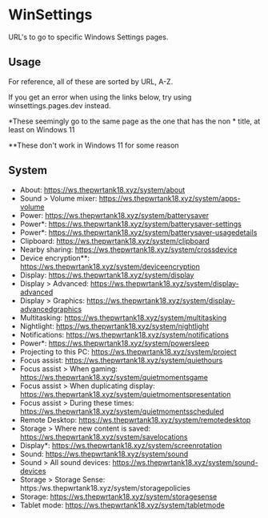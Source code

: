 # WinSettings
URL's to go to specific Windows Settings pages.

## Usage
For reference, all of these are sorted by URL, A-Z.

If you get an error when using the links below, try using winsettings.pages.dev instead.

*These seemingly go to the same page as the one that has the non * title, at least on Windows 11

**These don't work in Windows 11 for some reason

## System
* About: https://ws.thepwrtank18.xyz/system/about
* Sound > Volume mixer: https://ws.thepwrtank18.xyz/system/apps-volume
* Power: https://ws.thepwrtank18.xyz/system/batterysaver
* Power*: https://ws.thepwrtank18.xyz/system/batterysaver-settings
* Power*: https://ws.thepwrtank18.xyz/system/batterysaver-usagedetails
* Clipboard: https://ws.thepwrtank18.xyz/system/clipboard
* Nearby sharing: https://ws.thepwrtank18.xyz/system/crossdevice
* Device encryption**: https://ws.thepwrtank18.xyz/system/deviceencryption
* Display: https://ws.thepwrtank18.xyz/system/display
* Display > Advanced: https://ws.thepwrtank18.xyz/system/display-advanced
* Display > Graphics: https://ws.thepwrtank18.xyz/system/display-advancedgraphics
* Multitasking: https://ws.thepwrtank18.xyz/system/multitasking
* Nightlight: https://ws.thepwrtank18.xyz/system/nightlight
* Notifications: https://ws.thepwrtank18.xyz/system/notifications
* Power*: https://ws.thepwrtank18.xyz/system/powersleep
* Projecting to this PC: https://ws.thepwrtank18.xyz/system/project
* Focus assist: https://ws.thepwrtank18.xyz/system/quiethours
* Focus assist > When gaming: https://ws.thepwrtank18.xyz/system/quietmomentsgame
* Focus assist > When duplicating display: https://ws.thepwrtank18.xyz/system/quietmomentspresentation
* Focus assist > During these times: https://ws.thepwrtank18.xyz/system/quietmomentsscheduled
* Remote Desktop: https://ws.thepwrtank18.xyz/system/remotedesktop
* Storage > Where new content is saved: https://ws.thepwrtank18.xyz/system/savelocations
* Display*: https://ws.thepwrtank18.xyz/system/screenrotation
* Sound: https://ws.thepwrtank18.xyz/system/sound
* Sound > All sound devices: https://ws.thepwrtank18.xyz/system/sound-devices
* Storage > Storage Sense: https:/ws.thepwrtank18.xyz/system/storagepolicies
* Storage: https://ws.thepwrtank18.xyz/system/storagesense
* Tablet mode: https://ws.thepwrtank18.xyz/system/tabletmode
